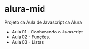 # alura-mid
Projeto da Aula de Javascript da Alura

- Aula 01 - Conhecendo o Javascript.
- Aula 02 - Funções.
- Aula 03 - Listas.
